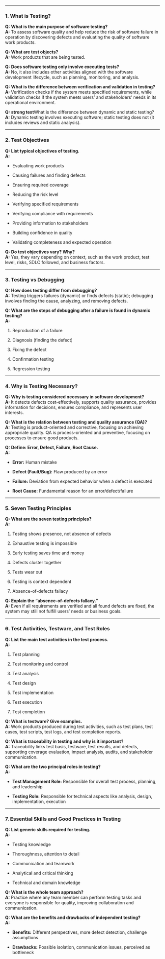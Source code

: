 ----------

### 1. What is Testing?

**Q:** **What is the main purpose of software testing?**  
**A:** To assess software quality and help reduce the risk of software failure in operation by discovering defects and evaluating the quality of software work products.

**Q:** **What are test objects?**  
**A:** Work products that are being tested.

**Q:** **Does software testing only involve executing tests?**  
**A:** No, it also includes other activities aligned with the software development lifecycle, such as planning, monitoring, and analysis.

**Q:** **What is the difference between verification and validation in testing?**  
**A:** Verification checks if the system meets specified requirements, while validation checks if the system meets users’ and stakeholders’ needs in its operational environment.

**Q:** **strong text**What is the difference between dynamic and static testing?  
**A:** Dynamic testing involves executing software; static testing does not (it includes reviews and static analysis).

----------

### 2. Test Objectives

**Q:** **List typical objectives of testing.**  
**A:**

-   Evaluating work products
    
-   Causing failures and finding defects
    
-   Ensuring required coverage
    
-   Reducing the risk level
    
-   Verifying specified requirements
    
-   Verifying compliance with requirements
    
-   Providing information to stakeholders
    
-   Building confidence in quality
    
-   Validating completeness and expected operation
    

**Q:** **Do test objectives vary? Why?**  
**A:** Yes, they vary depending on context, such as the work product, test level, risks, SDLC followed, and business factors.

----------

### 3. Testing vs Debugging

**Q:** **How does testing differ from debugging?**  
**A:** Testing triggers failures (dynamic) or finds defects (static); debugging involves finding the cause, analyzing, and removing defects.

**Q:** **What are the steps of debugging after a failure is found in dynamic testing?**  
**A:**

1.  Reproduction of a failure
    
2.  Diagnosis (finding the defect)
    
3.  Fixing the defect
    
4.  Confirmation testing
    
5.  Regression testing
    

----------

### 4. Why is Testing Necessary?

**Q:** **Why is testing considered necessary in software development?**  
**A:** It detects defects cost-effectively, supports quality assurance, provides information for decisions, ensures compliance, and represents user interests.

**Q:** **What is the relation between testing and quality assurance (QA)?**  
**A:** Testing is product-oriented and corrective, focusing on achieving appropriate quality. QA is process-oriented and preventive, focusing on processes to ensure good products.

**Q:** **Define: Error, Defect, Failure, Root Cause.**  
**A:**

-   **Error:** Human mistake
    
-   **Defect (Fault/Bug):** Flaw produced by an error
    
-   **Failure:** Deviation from expected behavior when a defect is executed
    
-   **Root Cause:** Fundamental reason for an error/defect/failure
    

----------

### 5. Seven Testing Principles

**Q:** **What are the seven testing principles?**  
**A:**

1.  Testing shows presence, not absence of defects
    
2.  Exhaustive testing is impossible
    
3.  Early testing saves time and money
    
4.  Defects cluster together
    
5.  Tests wear out
    
6.  Testing is context dependent
    
7.  Absence-of-defects fallacy
    

**Q:** **Explain the “absence-of-defects fallacy.”**  
**A:** Even if all requirements are verified and all found defects are fixed, the system may still not fulfill users’ needs or business goals.

----------

### 6. Test Activities, Testware, and Test Roles

**Q:** **List the main test activities in the test process.**  
**A:**

1.  Test planning
    
2.  Test monitoring and control
    
3.  Test analysis
    
4.  Test design
    
5.  Test implementation
    
6.  Test execution
    
7.  Test completion
    

**Q:** **What is testware? Give examples.**  
**A:** Work products produced during test activities, such as test plans, test cases, test scripts, test logs, and test completion reports.

**Q:** **What is traceability in testing and why is it important?**  
**A:** Traceability links test basis, testware, test results, and defects, supporting coverage evaluation, impact analysis, audits, and stakeholder communication.

**Q:** **What are the two principal roles in testing?**  
**A:**

-   **Test Management Role:** Responsible for overall test process, planning, and leadership
    
-   **Testing Role:** Responsible for technical aspects like analysis, design, implementation, execution
    

----------

### 7. Essential Skills and Good Practices in Testing

**Q:** **List generic skills required for testing.**  
**A:**

-   Testing knowledge
    
-   Thoroughness, attention to detail
    
-   Communication and teamwork
    
-   Analytical and critical thinking
    
-   Technical and domain knowledge
    

**Q:** **What is the whole team approach?**  
**A:** Practice where any team member can perform testing tasks and everyone is responsible for quality, improving collaboration and communication.

**Q:** **What are the benefits and drawbacks of independent testing?**  
**A:**

-   **Benefits:** Different perspectives, more defect detection, challenge assumptions
    
-   **Drawbacks:** Possible isolation, communication issues, perceived as bottleneck